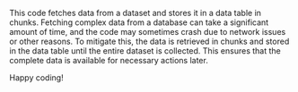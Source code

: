 This code fetches data from a dataset and stores it in a data table in chunks.
Fetching complex data from a database can take a significant amount of time,
and the code may sometimes crash due to network issues or other reasons. 
To mitigate this, the data is retrieved in chunks and stored in the data table
until the entire dataset is collected. This ensures that the complete data is
available for necessary actions later.

Happy coding!
